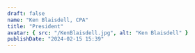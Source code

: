 ```yaml
---
draft: false
name: "Ken Blaisdell, CPA"
title: "President"
avatar: { src: "/KenBlaisdell.jpg", alt: "Ken Blaisdell" }
publishDate: "2024-02-15 15:39"
---
```

